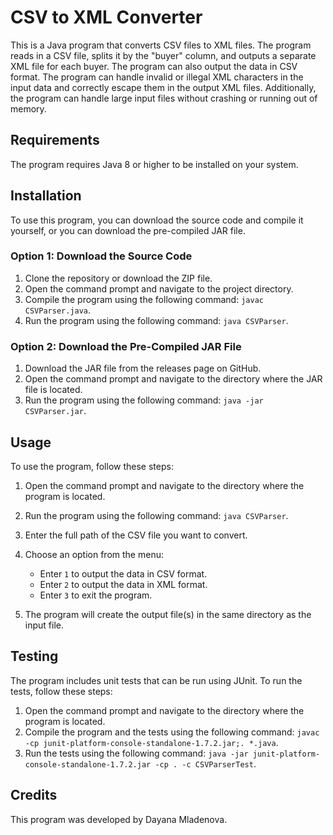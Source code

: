# CSV to XML Converter

This is a Java program that converts CSV files to XML files. The program reads in a CSV file, splits it by the "buyer" column, and outputs a separate XML file for each buyer. The program can also output the data in CSV format. The program can handle invalid or illegal XML characters in the input data and correctly escape them in the output XML files. Additionally, the program can handle large input files without crashing or running out of memory.

## Requirements

The program requires Java 8 or higher to be installed on your system.

## Installation

To use this program, you can download the source code and compile it yourself, or you can download the pre-compiled JAR file.

### Option 1: Download the Source Code

1. Clone the repository or download the ZIP file.
2. Open the command prompt and navigate to the project directory.
3. Compile the program using the following command: `javac CSVParser.java`.
4. Run the program using the following command: `java CSVParser`.

### Option 2: Download the Pre-Compiled JAR File

1. Download the JAR file from the releases page on GitHub.
2. Open the command prompt and navigate to the directory where the JAR file is located.
3. Run the program using the following command: `java -jar CSVParser.jar`.

## Usage

To use the program, follow these steps:

1. Open the command prompt and navigate to the directory where the program is located.
2. Run the program using the following command: `java CSVParser`.
3. Enter the full path of the CSV file you want to convert.
4. Choose an option from the menu:

    * Enter `1` to output the data in CSV format.
    * Enter `2` to output the data in XML format.
    * Enter `3` to exit the program.

5. The program will create the output file(s) in the same directory as the input file.

## Testing

The program includes unit tests that can be run using JUnit. To run the tests, follow these steps:

1. Open the command prompt and navigate to the directory where the program is located.
2. Compile the program and the tests using the following command: `javac -cp junit-platform-console-standalone-1.7.2.jar;. *.java`.
3. Run the tests using the following command: `java -jar junit-platform-console-standalone-1.7.2.jar -cp . -c CSVParserTest`.

## Credits

This program was developed by Dayana Mladenova.